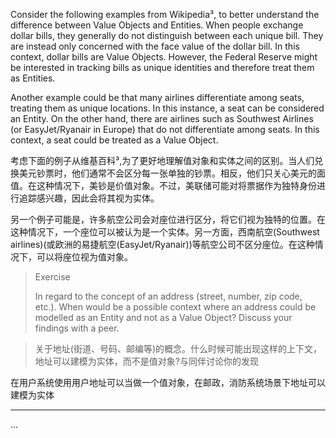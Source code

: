 Consider the following examples from Wikipedia³, to better understand the difference between Value Objects and Entities. When people exchange dollar bills, they generally do not distinguish between each unique bill. They are instead only concerned with the face value of the dollar bill. In this context, dollar bills are Value Objects. However, the Federal Reserve might be interested in tracking bills as unique identities and therefore treat them as Entities.

Another example could be that many airlines differentiate among seats, treating them as unique locations. In this instance, a seat can be considered an Entity. On the other hand, there are airlines such as Southwest Airlines \(or EasyJet/Ryanair in Europe\) that do not differentiate among seats. In this context, a seat could be treated as a Value Object.

考虑下面的例子从维基百科³,为了更好地理解值对象和实体之间的区别。当人们兑换美元钞票时，他们通常不会区分每一张单独的钞票。相反，他们只关心美元的面值。在这种情况下，美钞是价值对象。不过，美联储可能对将票据作为独特身份进行追踪感兴趣，因此会将其视为实体。

另一个例子可能是，许多航空公司会对座位进行区分，将它们视为独特的位置。在这种情况下，一个座位可以被认为是一个实体。另一方面，西南航空\(Southwest airlines\)\(或欧洲的易捷航空\(EasyJet/Ryanair\)\)等航空公司不区分座位。在这种情况下，可以将座位视为值对象。



> Exercise
>
> In regard to the concept of an address \(street, number, zip code, etc.\). When would be a possible context where an address could be modelled as an Entity and not as a Value Object? Discuss your findings with a peer.



> 关于地址\(街道、号码、邮编等\)的概念。什么时候可能出现这样的上下文，地址可以建模为实体，而不是值对象?与同伴讨论你的发现

在用户系统使用用户地址可以当做一个值对象，在邮政，消防系统场景下地址可以建模为实体

---



...

